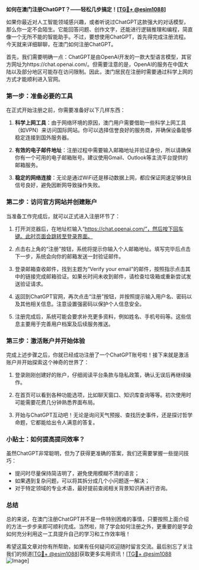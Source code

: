 **如何在澳门注册ChatGPT？——轻松几步搞定！[[TG💪+ @esim1088](https://t.me/s/esim1088)]**

如果你最近对人工智能领域感兴趣，或者听说过ChatGPT这款强大的对话模型，那么你一定不会陌生。它能回答问题、创作文字，还能进行逻辑推理和编程，简直像一个无所不能的智能助手。不过，要想使用ChatGPT，首先得完成注册流程。今天就来详细聊聊，在澳门如何注册ChatGPT。

首先，我们需要明确一点：ChatGPT是由OpenAI开发的一款大型语言模型，其官方网址为https://chat.openai.com/。但需要注意的是，OpenAI的服务在中国大陆以及部分地区可能存在访问限制。因此，澳门居民在注册时需要通过科学上网的方式才能顺利进入官网。

### 第一步：准备必要的工具

在正式开始注册之前，你需要准备好以下几样东西：

1. **科学上网工具**：由于网络环境的原因，澳门用户需要借助一些科学上网工具（如VPN）来访问国际网站。你可以选择信誉良好的服务商，并确保设备能够稳定连接到国外服务器。
   
2. **有效的电子邮件地址**：注册过程中需要输入邮箱地址并验证身份，所以请确保你有一个可用的电子邮箱账号。建议使用Gmail、Outlook等主流平台提供的邮箱服务。

3. **稳定的网络连接**：无论是通过WiFi还是移动数据上网，都应保证网速足够快且信号良好，避免因断网导致操作失败。

### 第二步：访问官方网站并创建账户

当准备工作完成后，就可以正式进入注册环节了：

1. 打开浏览器后，在地址栏输入“https://chat.openai.com/”，然后按下回车键。此时页面会跳转至登录界面。

2. 点击右上角的“注册”按钮，系统将提示你输入个人邮箱地址。填写完毕后点击下一步，系统会向你的邮箱发送一封验证邮件。

3. 登录邮箱查收邮件，找到主题为“Verify your email”的邮件，按照指示点击其中的链接完成邮箱验证。如果长时间未收到邮件，请检查垃圾箱或重新尝试发送验证请求。

4. 返回到ChatGPT官网，再次点击“注册”按钮，并按照提示输入用户名、密码以及其他相关信息。注意设置强密码以保护个人信息安全。

5. 注册完成后，系统可能会要求补充更多资料，例如姓名、手机号码等。这些信息主要用于完善用户档案及后续服务推送。

### 第三步：激活账户并开始体验

完成上述步骤之后，你就已经成功注册了一个ChatGPT账号啦！接下来就是激活账户并开始探索这个神奇的世界了：

1. 登录刚刚创建好的账户，仔细阅读平台条款与隐私政策，确认无误后再继续操作。

2. 在首页可以看到各种功能选项，比如聊天窗口、知识库查询等等。初次使用时可能需要花费几分钟熟悉界面布局。

3. 开始与ChatGPT互动吧！无论是询问天气预报、查找历史事件，还是探讨哲学命题，它都能给出令人满意的答复。

### 小贴士：如何提高提问效率？

虽然ChatGPT非常聪明，但为了获得更准确的答案，我们还需要掌握一些提问技巧：

- 提问时尽量保持简洁明了，避免使用模糊不清的语言；
- 如果遇到复杂问题，可以将其拆分成几个小问题逐一解决；
- 对于特定领域的专业术语，最好提前查阅相关背景知识再进行咨询。

### 总结

总的来说，在澳门注册ChatGPT并不是一件特别困难的事情，只要按照上面介绍的方法一步步来即可顺利完成。当然啦，除了学会如何注册之外，更重要的是学会如何充分利用这一工具提升自己的学习和工作效率哦！

希望这篇文章对你有所帮助，如果有任何疑问欢迎随时留言交流。最后别忘了关注我们的频道[[TG💪+ @esim1088](https://t.me/s/esim1088)]获取更多实用资讯！[[TG💪+ @esim1088](https://t.me/s/esim1088) ![Image](https://i.postimg.cc/4NQfJmqS/Snipaste-2025-05-13-00-14-12.png)]